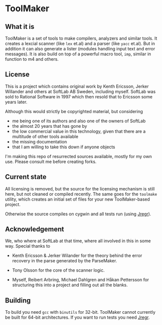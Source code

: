 # ToolMaker

## What it is

ToolMaker is a set of tools to make compilers, analyzers and similar
tools. It creates a lexcial scanner (like `lex` et.al) and a parser
(like `yacc` et.al). But in addition it can also generate a lister
(modules handling input text and error messages). It is also build on
top of a powerful macro tool, `imp`, similar in function to m4 and
others.

## License

This is a project which contains original work by Kenth Ericsson,
Jerker Willander and others at SoftLab AB Sweden, including
myself. SoftLab was sold to Rational Software in 1997 which then
resold that to Ericsson some years later.

Although this would strictly be copyrighted material, but considering

- me being one of its authors and also one of the owners of SoftLab
- the almost 20 years that has gone by
- the low commercial value in this technology, given that there are a
  multitude of other tools available
- the missing documentation
- that I am willing to take this down if anyone objects

I'm making this repo of resurrected sources available, mostly for my
own use. Please consult me before creating forks.

## Current state

All licensing is removed, but the source for the licensing mechanism
is still here, but not cleaned or compiled recently. The same goes for
the `toolmake` utility, which creates an initial set of files for your
new ToolMaker-based project.

Otherwise the source compiles on cygwin and all tests run (using
[Jregr](https://github.com/thoni56/jregr)).


## Acknowledgement

We, who where at SoftLab at that time, where all involved in this in
some way. Special thanks to

- Kenth Ericsson & Jerker Wilander for the theory behind the error
  recovery in the parse generated by the ParseMaker.

- Tony Olsson for the core of the scanner logic.

- Myself, Reibert Arbring, Michael Dahlgren and Håkan Pettersson for
  structuring this into a project and filling out all the blanks.

## Building

To build you need `gcc` with `binutils` for 32-bit. ToolMaker cannot
currently be built for 64-bit architectures. If you want to run tests
you need [Jregr](https://github.com/thoni56/Jregr).
